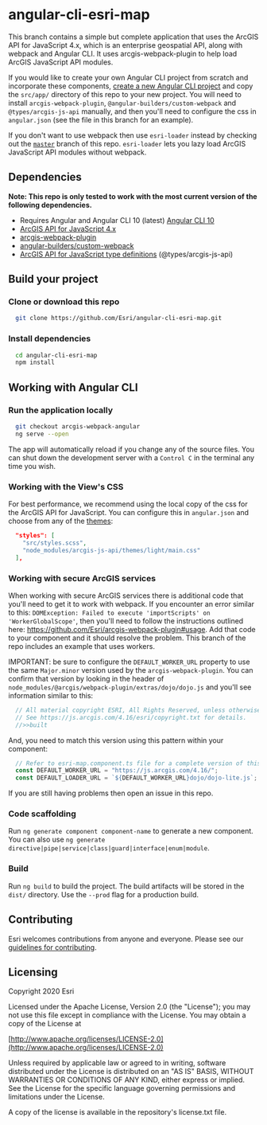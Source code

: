 # angular-cli-esri-map

This branch contains a simple but complete application that uses the ArcGIS API for JavaScript 4.x, which is an enterprise geospatial API, along with webpack and Angular CLI. It uses arcgis-webpack-plugin to help load ArcGIS JavaScript API modules.

If you would like to create your own Angular CLI project from scratch and incorporate these components, [create a new Angular CLI project](https://cli.angular.io/) and copy the `src/app/` directory of this repo to your new project. You will need to install `arcgis-webpack-plugin`, `@angular-builders/custom-webpack` and `@types/arcgis-js-api` manually, and then you'll need to configure the css in `angular.json` (see the file in this branch for an example).

If you don't want to use webpack then use `esri-loader` instead by checking out the [`master`](https://github.com/Esri/angular-cli-esri-map) branch of this repo. `esri-loader` lets you lazy load ArcGIS JavaScript API modules without webpack.

## Dependencies

**Note: This repo is only tested to work with the most current version of the following dependencies.**

- Requires Angular and Angular CLI 10 (latest) [Angular CLI 10](https://github.com/angular/angular-cli)
- [ArcGIS API for JavaScript 4.x](https://developers.arcgis.com/javascript/)
- [arcgis-webpack-plugin](https://github.com/Esri/arcgis-webpack-plugin)
- [angular-builders/custom-webpack](https://www.npmjs.com/package/@angular-builders/custom-webpack)
- [ArcGIS API for JavaScript type definitions](https://github.com/Esri/jsapi-resources/tree/master/4.x/typescript) (@types/arcgis-js-api)

## Build your project

### Clone or download this repo

```bash
  git clone https://github.com/Esri/angular-cli-esri-map.git
```

### Install dependencies

```bash
  cd angular-cli-esri-map
  npm install
```

## Working with Angular CLI

### Run the application locally

```bash
  git checkout arcgis-webpack-angular
  ng serve --open
```

The app will automatically reload if you change any of the source files. You can shut down the development server with a `Control C` in the terminal any time you wish.

### Working with the View's CSS

For best performance, we recommend using the local copy of the css for the ArcGIS API for JavaScript. You can configure this in `angular.json` and choose from any of the [themes](https://developers.arcgis.com/javascript/latest/guide/styling/):

```json
  "styles": [
    "src/styles.scss",
    "node_modules/arcgis-js-api/themes/light/main.css"
  ],
```

### Working with secure ArcGIS services

When working with secure ArcGIS services there is additional code that you'll need to get it to work with webpack. If you encounter an error similar to this: `DOMException: Failed to execute 'importScripts' on 'WorkerGlobalScope'`, then you'll need to follow the instructions outlined here: https://github.com/Esri/arcgis-webpack-plugin#usage. Add that code to your component and it should resolve the problem. This branch of the repo includes an example that uses workers. 

IMPORTANT: be sure to configure the `DEFAULT_WORKER_URL` property to use the same `Major.minor` version used by the `arcgis-webpack-plugin`. You can confirm that version by looking in the header of `node_modules/@arcgis/webpack-plugin/extras/dojo/dojo.js` and you'll see information similar to this:

```js
  // All material copyright ESRI, All Rights Reserved, unless otherwise specified.
  // See https://js.arcgis.com/4.16/esri/copyright.txt for details.
  //>>built
```

And, you need to match this version using this pattern within your component:

```js
  // Refer to esri-map.component.ts file for a complete version of this code
  const DEFAULT_WORKER_URL = "https://js.arcgis.com/4.16/";
  const DEFAULT_LOADER_URL = `${DEFAULT_WORKER_URL}dojo/dojo-lite.js`;
```

If you are still having problems then open an issue in this repo.

### Code scaffolding

Run `ng generate component component-name` to generate a new component. You can also use `ng generate directive|pipe|service|class|guard|interface|enum|module`.

### Build

Run `ng build` to build the project. The build artifacts will be stored in the `dist/` directory. Use the `--prod` flag for a production build.

## Contributing

Esri welcomes contributions from anyone and everyone. Please see our [guidelines for contributing](https://github.com/esri/contributing).

## Licensing

Copyright 2020 Esri

Licensed under the Apache License, Version 2.0 (the "License"); you may not use this file except in compliance with the License. You may obtain a copy of the License at

[http://www.apache.org/licenses/LICENSE-2.0](http://www.apache.org/licenses/LICENSE-2.0)

Unless required by applicable law or agreed to in writing, software distributed under the License is distributed on an "AS IS" BASIS, WITHOUT WARRANTIES OR CONDITIONS OF ANY KIND, either express or implied. See the License for the specific language governing permissions and limitations under the License.

A copy of the license is available in the repository's license.txt file.
